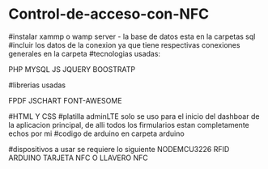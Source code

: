 # Control-de-acceso-con-NFC
#instalar xammp o wamp server - la base de datos esta en la carpetas sql
#incluir los datos de la conexion ya que tiene respectivas conexiones generales en la carpeta
#tecnologias usadas:

PHP
MYSQL
JS
JQUERY
BOOSTRATP

#librerias usadas

FPDF
JSCHART
FONT-AWESOME

#HTML Y CSS
#platilla adminLTE solo se uso para el inicio del dashboar de la aplicacion principal, de alli todos los firmularios estan completamente echos por mi
#codigo de arduino en carpeta arduino

#dispositivos a usar se requiere lo siguiente
NODEMCU3226
RFID ARDUINO
TARJETA NFC O LLAVERO NFC

